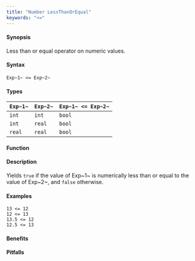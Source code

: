 ```yaml
---
title: "Number LessThanOrEqual"
keywords: "<="
---
```


#### Synopsis

Less than or equal operator on numeric values.

#### Syntax

`Exp~1~ <= Exp~2~`

#### Types


| `Exp~1~` |  `Exp~2~` | `Exp~1~ <= Exp~2~`  |
| --- | --- | --- |
| `int`     |  `int`     | `bool`                |
| `int`     |  `real`    | `bool`                |
| `real`    |  `real`    | `bool`                |


#### Function

#### Description

Yields `true` if the value of Exp~1~ is numerically less than or equal to the value of Exp~2~, and `false` otherwise.

#### Examples

```rascal-shell
13 <= 12
12 <= 13
13.5 <= 12
12.5 <= 13
```

#### Benefits

#### Pitfalls

